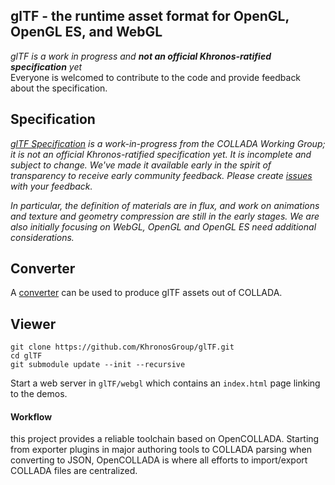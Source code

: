 ## glTF - the runtime asset format for OpenGL, OpenGL ES, and WebGL  

_glTF is a work in progress and **not an official Khronos-ratified specification** yet_  
Everyone is welcomed to contribute to the code and provide feedback about the specification. 

## Specification  

_[glTF Specification](https://github.com/KhronosGroup/glTF/blob/master/specification/README.md) is a work-in-progress from the COLLADA Working Group; it is not an official Khronos-ratified specification yet.  It is incomplete and subject to change.  We've made it available early in the spirit of transparency to receive early community feedback.  Please create [issues](https://github.com/KhronosGroup/glTF/issues) with your feedback._

_In particular, the definition of materials are in flux, and work on animations and texture and geometry compression are still in the early stages.  We are also initially focusing on WebGL, OpenGL and OpenGL ES need additional considerations._

## Converter

A [converter](https://github.com/KhronosGroup/glTF/wiki/converter) can be used to produce glTF assets out of COLLADA.

## Viewer

```
git clone https://github.com/KhronosGroup/glTF.git
cd glTF
git submodule update --init --recursive
```

Start a web server in `glTF/webgl` which contains an `index.html` page linking to the demos.

#### Workflow

this project provides a reliable toolchain based on OpenCOLLADA.
Starting from exporter plugins in major authoring tools to COLLADA parsing when converting to JSON, 
OpenCOLLADA is where all efforts to import/export COLLADA files are centralized.
